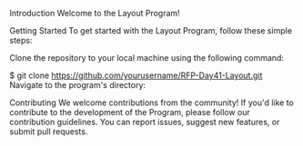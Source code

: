 Introduction
Welcome to the Layout Program!

Getting Started
To get started with the Layout Program, follow these simple steps:

Clone the repository to your local machine using the following command:

$ git clone https://github.com/yourusername/RFP-Day41-Layout.git
Navigate to the program's directory:

Contributing We welcome contributions from the community! If you'd like to contribute to the development of the Program, please follow our contribution guidelines. You can report issues, suggest new features, or submit pull requests.
